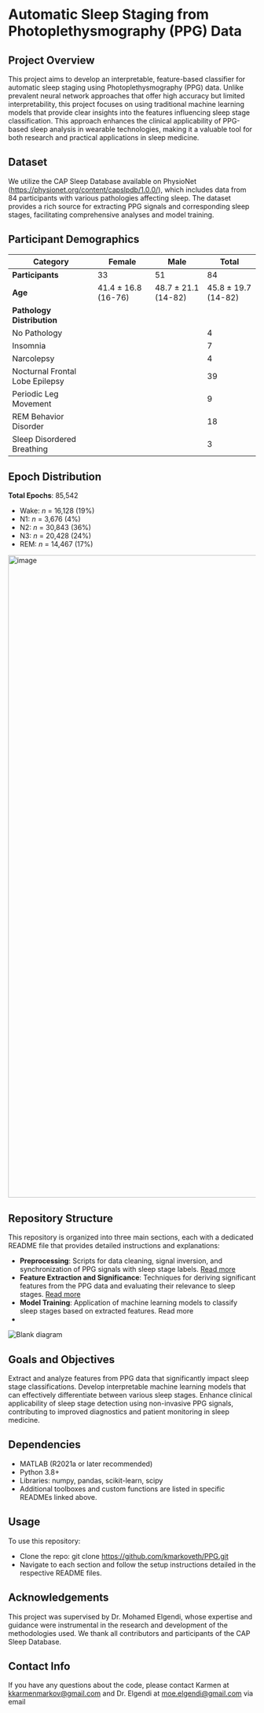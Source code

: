 # Automatic Sleep Staging from Photoplethysmography (PPG) Data


## Project Overview
This project aims to develop an interpretable, feature-based classifier for automatic sleep staging using Photoplethysmography (PPG) data. Unlike prevalent neural network approaches that offer high accuracy but limited interpretability, this project focuses on using traditional machine learning models that provide clear insights into the features influencing sleep stage classification. This approach enhances the clinical applicability of PPG-based sleep analysis in wearable technologies, making it a valuable tool for both research and practical applications in sleep medicine.

## Dataset
We utilize the CAP Sleep Database available on PhysioNet (https://physionet.org/content/capslpdb/1.0.0/), which includes data from 84 participants with various pathologies affecting sleep. The dataset provides a rich source for extracting PPG signals and corresponding sleep stages, facilitating comprehensive analyses and model training.

## Participant Demographics

| Category                    | Female          | Male            | Total           |
|-----------------------------|-----------------|-----------------|-----------------|
| **Participants**            | 33              | 51              | 84              |
| **Age**                     | 41.4 ± 16.8 (16-76) | 48.7 ± 21.1 (14-82) | 45.8 ± 19.7 (14-82) |
| **Pathology Distribution**  |                 |                 |                 |
| No Pathology                |                 |                 | 4               |
| Insomnia                    |                 |                 | 7               |
| Narcolepsy                  |                 |                 | 4               |
| Nocturnal Frontal Lobe Epilepsy |             |                 | 39              |
| Periodic Leg Movement       |                 |                 | 9               |
| REM Behavior Disorder       |                 |                 | 18              |
| Sleep Disordered Breathing  |                 |                 | 3               |


## Epoch Distribution
**Total Epochs**: 85,542
* Wake: *n* = 16,128 (19%)
* N1: *n* = 3,676 (4%)
* N2: *n* = 30,843 (36%)
* N3: *n* = 20,428 (24%)
* REM: *n* = 14,467 (17%)

<img width="1307" alt="image" src="https://github.com/kmarkoveth/PPG/assets/103241042/c9a86e83-f879-4b54-8e6d-d8fc14bbd9c2">


## Repository Structure
This repository is organized into three main sections, each with a dedicated README file that provides detailed instructions and explanations:
* **Preprocessing**: Scripts for data cleaning, signal inversion, and synchronization of PPG signals with sleep stage labels. [Read more](https://github.com/kmarkoveth/PPG/tree/main/preprocessing)
* **Feature Extraction and Significance**: Techniques for deriving significant features from the PPG data and evaluating their relevance to sleep stages. [Read more](https://github.com/kmarkoveth/PPG/tree/main/feature_extraction_and_significance)
* **Model Training**: Application of machine learning models to classify sleep stages based on extracted features. Read more
* 
![Blank diagram](https://github.com/kmarkoveth/PPG/assets/103241042/793f5de5-cc5e-40a0-bd72-e19716ae60f7)


## Goals and Objectives
Extract and analyze features from PPG data that significantly impact sleep stage classifications.
Develop interpretable machine learning models that can effectively differentiate between various sleep stages.
Enhance clinical applicability of sleep stage detection using non-invasive PPG signals, contributing to improved diagnostics and patient monitoring in sleep medicine.

## Dependencies
* MATLAB (R2021a or later recommended)
* Python 3.8+
* Libraries: numpy, pandas, scikit-learn, scipy
* Additional toolboxes and custom functions are listed in specific READMEs linked above.

## Usage
To use this repository:
* Clone the repo: git clone https://github.com/kmarkoveth/PPG.git
* Navigate to each section and follow the setup instructions detailed in the respective README files.

## Acknowledgements
This project was supervised by Dr. Mohamed Elgendi, whose expertise and guidance were instrumental in the research and development of the methodologies used. We thank all contributors and participants of the CAP Sleep Database.

## Contact Info

If you have any questions about the code, please contact Karmen at kkarmenmarkov@gmail.com and Dr. Elgendi at moe.elgendi@gmail.com via email

